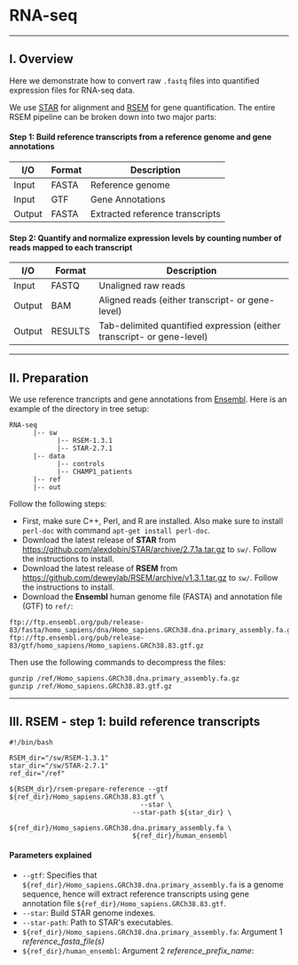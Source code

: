 # RNA-seq

***
## I. Overview

Here we demonstrate how to convert raw `.fastq` files into quantified expression files for RNA-seq data.

We use [STAR](https://github.com/alexdobin/STAR) for alignment and [RSEM](https://deweylab.github.io/RSEM/) for gene quantification. The entire RSEM pipeline can be broken down into two major parts:
#### Step 1: Build reference transcripts from a reference genome and gene annotations

I/O       |   Format   | Description
--------- | ---------- | ---------------------------------
Input     |   FASTA    |  Reference genome
Input     |    GTF     |  Gene Annotations
Output    |   FASTA    |  Extracted reference transcripts

#### Step 2: Quantify and normalize expression levels by counting number of reads mapped to each transcript

I/O       |   Format     |   Description
--------- | ------------ | --------------------------------------------------
Input     |   FASTQ      |  Unaligned raw reads
Output    |    BAM       |  Aligned reads (either transcript- or gene-level)
Output    |   RESULTS    |  Tab-delimited quantified expression (either transcript- or gene-level)

***
## II. Preparation

We use reference trancripts and gene annotations from [Ensembl](http://useast.ensembl.org/info/data/ftp/index.html). Here is an example of the directory in tree setup:
```
RNA-seq
      |-- sw
            |-- RSEM-1.3.1
            |-- STAR-2.7.1
      |-- data
            |-- controls
            |-- CHAMP1_patients
      |-- ref
      |-- out
```


Follow the following steps:

* First, make sure C++, Perl, and R are installed. Also make sure to install `perl-doc` with command `apt-get install perl-doc`.
* Download the latest release of **STAR** from https://github.com/alexdobin/STAR/archive/2.7.1a.tar.gz to `sw/`. Follow the instructions to install.
* Download the latest release of **RSEM** from https://github.com/deweylab/RSEM/archive/v1.3.1.tar.gz to `sw/`. Follow the instructions to install.
* Download the **Ensembl** human genome file (FASTA) and annotation file (GTF) to `ref/`:

```
ftp://ftp.ensembl.org/pub/release-83/fasta/homo_sapiens/dna/Homo_sapiens.GRCh38.dna.primary_assembly.fa.gz
ftp://ftp.ensembl.org/pub/release-83/gtf/homo_sapiens/Homo_sapiens.GRCh38.83.gtf.gz
```

Then use the following commands to decompress the files:

```
gunzip /ref/Homo_sapiens.GRCh38.dna.primary_assembly.fa.gz
gunzip /ref/Homo_sapiens.GRCh38.83.gtf.gz
```

***
## III. RSEM - step 1: build reference transcripts

```
#!/bin/bash

RSEM_dir="/sw/RSEM-1.3.1"
star_dir="/sw/STAR-2.7.1"
ref_dir="/ref"

${RSEM_dir}/rsem-prepare-reference --gtf ${ref_dir}/Homo_sapiens.GRCh38.83.gtf \
	                             --star \
		                       --star-path ${star_dir} \
		                       ${ref_dir}/Homo_sapiens.GRCh38.dna.primary_assembly.fa \
		                       ${ref_dir}/human_ensembl

```

#### Parameters explained
* `--gtf`: Specifies that `${ref_dir}/Homo_sapiens.GRCh38.dna.primary_assembly.fa` is a genome sequence, hence will extract reference transcripts using gene annotation file `${ref_dir}/Homo_sapiens.GRCh38.83.gtf`.
* `--star`: Build STAR genome indexes.
* `--star-path`: Path to STAR's executables.
* `${ref_dir}/Homo_sapiens.GRCh38.dna.primary_assembly.fa`: Argument 1 *reference_fasta_file(s)*
* `${ref_dir}/human_ensembl`: Argument 2 *reference_prefix_name*: 

